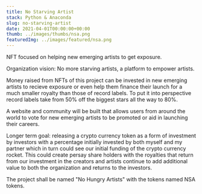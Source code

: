 ```yaml
---
title: No Starving Artist
stack: Python & Anaconda
slug: no-starving-artist
date: 2021-04-01T00:00:00+00:00
thumb: ../images/thumbs/nsa.png
featuredImg: ../images/featured/nsa.png
---
```


NFT focused on helping new emerging artists to get exposure.

Organization vision: No more starving artists, a platform to empower artists. 

Money raised from NFTs of this project can be invested in new emerging artists to recieve exposure or even help them finance their launch for a much smaller royalty than those of record labels.
To put it into perspective record labels take from 50% off the biggest stars all the way to 80%. 

A website and community will be built that allows users from around the world to vote for new emerging artists to be promoted or aid in launching their careers.

Longer term goal: releasing a crypto currency token as a form of investment by investors with a percentage initially invested by both myself and my partner which in turn could see our initial funding of the crypto currency rocket. This could create persay share holders with the royalties that return from our investment in the creators and artists continue to add additional value to both the organization and returns to the investors.

The project shall be named "No Hungry Artists" with the tokens named NSA tokens.

### 

